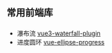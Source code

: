## 常用前端库

### 
- 瀑布流 [vue3-waterfall-plugin](https://github.com/heikaimu/vue3-waterfall-plugin)
- 进度圆环 [vue-ellipse-progress](https://github.com/setaman/vue-ellipse-progress/tree/v2-dev)
